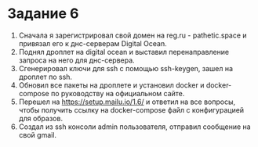 # Задание 6

1. Сначала я зарегистрировал свой домен на reg.ru - pathetic.space и привязал его к днс-серверам Digital Ocean.
2. Поднял дроплет на digital ocean и выставил перенаправление запроса на него для днс-сервера. 
3. Сгенерировал ключи для ssh c помощью ssh-keygen, зашел на дроплет по ssh.
4. Обновил все пакеты на дроплете и установил docker и docker-compose по руководству на официальном сайте.
5. Перешел на https://setup.mailu.io/1.6/ и ответил на все вопросы, чтобы получить ссылку на docker-compose файл с конфигурацией для образов. 
6. Создал из ssh консоли admin пользователя, отправил сообщение на свой gmail.
